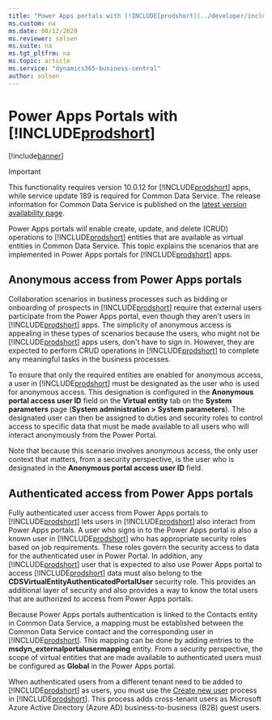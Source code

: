 ```yaml
---
title: "Power Apps portals with [!INCLUDE[prodshort](../developer/includes/prodshort.md)]"
ms.custom: na
ms.date: 08/12/2020
ms.reviewer: solsen
ms.suite: na
ms.tgt_pltfrm: na
ms.topic: article
ms.service: "dynamics365-business-central"
author: solsen
---
```


# Power Apps Portals with [!INCLUDE[prodshort](../developer/includes/prodshort.md)]

[!include[banner](../includes/banner.md)]

> [!IMPORTANT]
> This functionality requires version 10.0.12 for [!INCLUDE[prodshort](../developer/includes/prodshort.md)] apps, while service update 189 is required for Common Data Service. The release information for Common Data Service is published on the [latest version availability page](https://docs.microsoft.com/business-applications-release-notes/dynamics/released-versions/dynamics-365ce#all-version-availability).

Power Apps portals will enable create, update, and delete (CRUD) operations to [!INCLUDE[prodshort](../developer/includes/prodshort.md)] entities that are available as virtual entities in Common Data Service. This topic explains the scenarios that are implemented in Power Apps portals for [!INCLUDE[prodshort](../developer/includes/prodshort.md)] apps.

## Anonymous access from Power Apps portals

Collaboration scenarios in business processes such as bidding or onboarding of prospects in [!INCLUDE[prodshort](../developer/includes/prodshort.md)] require that external users participate from the Power Apps portal, even though they aren't users in [!INCLUDE[prodshort](../developer/includes/prodshort.md)] apps. The simplicity of anonymous access is appealing in these types of scenarios because the users, who might not be [!INCLUDE[prodshort](../developer/includes/prodshort.md)] apps users, don't have to sign in. However, they are expected to perform CRUD operations in [!INCLUDE[prodshort](../developer/includes/prodshort.md)] to complete any meaningful tasks in the business processes.

To ensure that only the required entities are enabled for anonymous access, a user in [!INCLUDE[prodshort](../developer/includes/prodshort.md)] must be designated as the user who is used for anonymous access. This designation is configured in the **Anonymous portal access user ID** field on the **Virtual entity** tab on the **System parameters** page (**System administration \> System parameters**). The designated user can then be assigned to duties and security roles to control access to specific data that must be made available to all users who will interact anonymously from the Power Portal.

Note that because this scenario involves anonymous access, the only user context that matters, from a security perspective, is the user who is designated in the **Anonymous portal access user ID** field.

## Authenticated access from Power Apps portals

Fully authenticated user access from Power Apps portals to [!INCLUDE[prodshort](../developer/includes/prodshort.md)] lets users in [!INCLUDE[prodshort](../developer/includes/prodshort.md)] also interact from Power Apps portals. A user who signs in to the Power Apps portal is also a known user in [!INCLUDE[prodshort](../developer/includes/prodshort.md)] who has appropriate security roles based on job requirements. These roles govern the security access to data for the authenticated user in Power Portal. In addition, any [!INCLUDE[prodshort](../developer/includes/prodshort.md)] user that is expected to also use Power Apps portal to access [!INCLUDE[prodshort](../developer/includes/prodshort.md)] data must also belong to the **CDSVirtualEntityAuthenticatedPortalUser** security role. This provides an additional layer of security and also provides a way to know the total users that are authorized to access from Power Apps portals. 

Because Power Apps portals authentication is linked to the Contacts entity in Common Data Service, a mapping must be established between the Common Data Service contact and the corresponding user in [!INCLUDE[prodshort](../developer/includes/prodshort.md)]. This mapping can be done by adding entries to the **msdyn\_externalportalusermapping** entity. From a security perspective, the scope of virtual entities that are made available to authenticated users must be configured as **Global** in the Power Apps portal.

When authenticated users from a different tenant need to be added to [!INCLUDE[prodshort](../developer/includes/prodshort.md)] as users, you must use the [Create new user](../sysadmin/tasks/create-new-users.md) process in [!INCLUDE[prodshort](../developer/includes/prodshort.md)]. This process adds cross-tenant users as Microsoft Azure Active Directory (Azure AD) business-to-business (B2B) guest users.
